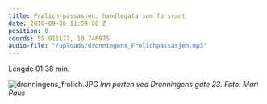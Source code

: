 ```yaml
---
title: Frølich-passasjen, handlegata som forsvant
date: 2018-09-06 11:59:00 Z
position: 0
coords: 59.911177, 10.746975
audio-file: "/uploads/dronningens_Frolichpassasjen.mp3"
---
```


Lengde 01:38 min.


![dronningens_frolich.JPG](/uploads/dronningens_frolich.JPG)
*Inn porten ved Dronningens gate 23. Foto: Mari Paus*